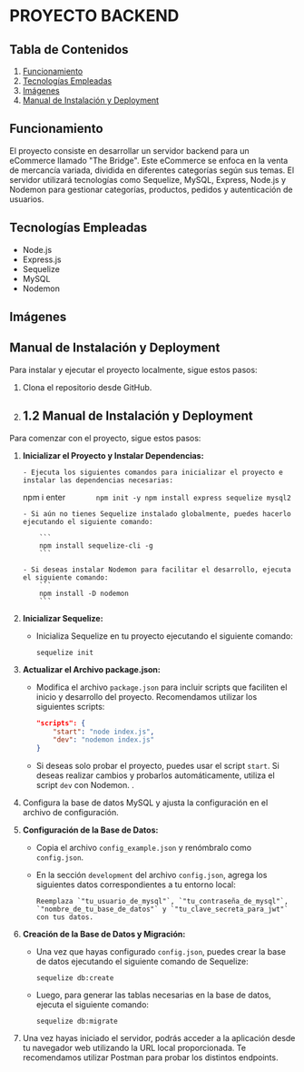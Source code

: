 # PROYECTO BACKEND

## Tabla de Contenidos

1. [Funcionamiento](#funcionamiento)
2. [Tecnologías Empleadas](#tecnologías-empleadas)
3. [Imágenes](#imágenes)
4. [Manual de Instalación y Deployment](#manual-de-instalación-y-deployment)

## Funcionamiento

El proyecto consiste en desarrollar un servidor backend para un eCommerce llamado "The Bridge". Este eCommerce se enfoca en la venta de mercancía variada, dividida en diferentes categorías según sus temas. El servidor utilizará tecnologías como Sequelize, MySQL, Express, Node.js y Nodemon para gestionar categorías, productos, pedidos y autenticación de usuarios.

## Tecnologías Empleadas

-   Node.js
-   Express.js
-   Sequelize
-   MySQL
-   Nodemon

## Imágenes

## Manual de Instalación y Deployment

Para instalar y ejecutar el proyecto localmente, sigue estos pasos:

1. Clona el repositorio desde GitHub.

2. ## 1.2 Manual de Instalación y Deployment

Para comenzar con el proyecto, sigue estos pasos:

1.  **Inicializar el Proyecto y Instalar Dependencias:**

        - Ejecuta los siguientes comandos para inicializar el proyecto e instalar las dependencias necesarias:

    npm i enter
    `        npm init -y
        npm install express sequelize mysql2
       `

        - Si aún no tienes Sequelize instalado globalmente, puedes hacerlo ejecutando el siguiente comando:

            ```
            npm install sequelize-cli -g
            ```

        - Si deseas instalar Nodemon para facilitar el desarrollo, ejecuta el siguiente comando:
            ```
            npm install -D nodemon
            ```

2.  **Inicializar Sequelize:**

    - Inicializa Sequelize en tu proyecto ejecutando el siguiente comando:
        ```
        sequelize init
        ```

3.  **Actualizar el Archivo package.json:**

    - Modifica el archivo `package.json` para incluir scripts que faciliten el inicio y desarrollo del proyecto. Recomendamos utilizar los siguientes scripts:

        ```json
        "scripts": {
            "start": "node index.js",
            "dev": "nodemon index.js"
        }
        ```

    - Si deseas solo probar el proyecto, puedes usar el script `start`. Si deseas realizar cambios y probarlos automáticamente, utiliza el script `dev` con Nodemon.
      .

4.  Configura la base de datos MySQL y ajusta la configuración en el archivo de configuración.

5.  **Configuración de la Base de Datos:**

    - Copia el archivo `config_example.json` y renómbralo como `config.json`.

    - En la sección `development` del archivo `config.json`, agrega los siguientes datos correspondientes a tu entorno local:

        ```
        Reemplaza `"tu_usuario_de_mysql"`, `"tu_contraseña_de_mysql"`, `"nombre_de_tu_base_de_datos"` y `"tu_clave_secreta_para_jwt"` con tus datos.
        ```

6.  **Creación de la Base de Datos y Migración:**

    - Una vez que hayas configurado `config.json`, puedes crear la base de datos ejecutando el siguiente comando de Sequelize:

        ```
        sequelize db:create
        ```

    - Luego, para generar las tablas necesarias en la base de datos, ejecuta el siguiente comando:
        ```
        sequelize db:migrate
        ```

7.  Una vez hayas iniciado el servidor, podrás acceder a la aplicación desde tu navegador web utilizando la URL local proporcionada. Te recomendamos utilizar Postman para probar los distintos endpoints.
